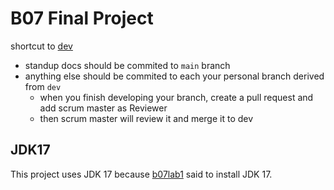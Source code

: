 # B07 Final Project

shortcut to [dev](https://github.com/liuyulo/b07/tree/dev/app/src/main/java/com/example/b07)

- standup docs should be commited to `main` branch
- anything else should be commited to each your personal branch derived from `dev`
  - when you finish developing your branch, create a pull request and add scrum master as Reviewer
  - then scrum master will review it and merge it to dev

## JDK17

This project uses JDK 17 because [b07lab1](https://q.utoronto.ca/courses/270856/files/22141165) said to install JDK 17.
